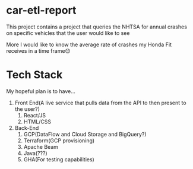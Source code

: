 # car-etl-report
This project contains a project that queries the NHTSA for annual crashes on specific vehicles that the user would like to see

More I would like to know the average rate of crashes my Honda Fit receives in a time frame😊

# Tech Stack
My hopeful plan is to have...
1. Front End(A live service that pulls data from the API to then present to the user?) 
   1. React/JS
   2. HTML/CSS
2. Back-End
   1. GCP(DataFlow and Cloud Storage and BigQuery?)
   2. Terraform(GCP provisioning)
   3. Apache Beam
   4. Java(???)
   5. GHA(For testing capabilities)
